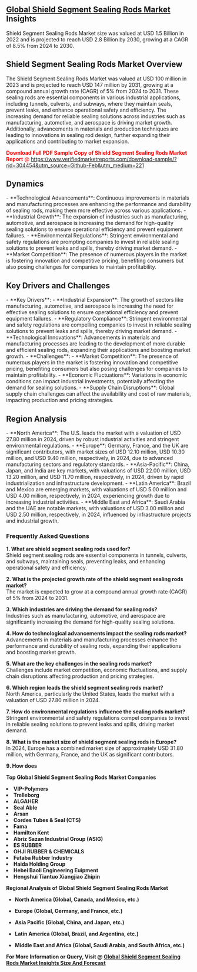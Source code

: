 <h2><a href="https://www.verifiedmarketreports.com/download-sample/?rid=304454&amp;utm_source=Github&amp;utm_medium=221" target="_blank">Global Shield Segment Sealing Rods Market</a> Insights</h2><p>Shield Segment Sealing Rods Market size was valued at USD 1.5 Billion in 2022 and is projected to reach USD 2.8 Billion by 2030, growing at a CAGR of 8.5% from 2024 to 2030.</p><p><h2>Shield Segment Sealing Rods Market Overview</h2> The Shield Segment Sealing Rods Market was valued at USD 100 million in 2023 and is projected to reach USD 147 million by 2031, growing at a compound annual growth rate (CAGR) of 5% from 2024 to 2031. These sealing rods are essential components in various industrial applications, including tunnels, culverts, and subways, where they maintain seals, prevent leaks, and enhance operational safety and efficiency. The increasing demand for reliable sealing solutions across industries such as manufacturing, automotive, and aerospace is driving market growth. Additionally, advancements in materials and production techniques are leading to innovations in sealing rod design, further expanding their applications and contributing to market expansion. <p><span class=""><span style="color: #ff0000;"><strong>Download Full PDF Sample Copy of Shield Segment Sealing Rods Market Report</strong> @ </span><a href="https://www.verifiedmarketreports.com/download-sample/?rid=304454&amp;utm_source=Github-Feb&amp;utm_medium=221" target="_blank">https://www.verifiedmarketreports.com/download-sample/?rid=304454&amp;utm_source=Github-Feb&amp;utm_medium=221</a></span></p> <h2>Dynamics</h2> - **Technological Advancements**: Continuous improvements in materials and manufacturing processes are enhancing the performance and durability of sealing rods, making them more effective across various applications. - **Industrial Growth**: The expansion of industries such as manufacturing, automotive, and aerospace is increasing the demand for high-quality sealing solutions to ensure operational efficiency and prevent equipment failures. - **Environmental Regulations**: Stringent environmental and safety regulations are prompting companies to invest in reliable sealing solutions to prevent leaks and spills, thereby driving market demand. - **Market Competition**: The presence of numerous players in the market is fostering innovation and competitive pricing, benefiting consumers but also posing challenges for companies to maintain profitability. <h2>Key Drivers and Challenges</h2> - **Key Drivers**: - **Industrial Expansion**: The growth of sectors like manufacturing, automotive, and aerospace is increasing the need for effective sealing solutions to ensure operational efficiency and prevent equipment failures. - **Regulatory Compliance**: Stringent environmental and safety regulations are compelling companies to invest in reliable sealing solutions to prevent leaks and spills, thereby driving market demand. - **Technological Innovations**: Advancements in materials and manufacturing processes are leading to the development of more durable and efficient sealing rods, expanding their applications and boosting market growth. - **Challenges**: - **Market Competition**: The presence of numerous players in the market is fostering innovation and competitive pricing, benefiting consumers but also posing challenges for companies to maintain profitability. - **Economic Fluctuations**: Variations in economic conditions can impact industrial investments, potentially affecting the demand for sealing solutions. - **Supply Chain Disruptions**: Global supply chain challenges can affect the availability and cost of raw materials, impacting production and pricing strategies. <h2>Region Analysis</h2> - **North America**: The U.S. leads the market with a valuation of USD 27.80 million in 2024, driven by robust industrial activities and stringent environmental regulations. - **Europe**: Germany, France, and the UK are significant contributors, with market sizes of USD 12.10 million, USD 10.30 million, and USD 9.40 million, respectively, in 2024, due to advanced manufacturing sectors and regulatory standards. - **Asia-Pacific**: China, Japan, and India are key markets, with valuations of USD 22.00 million, USD 13.20 million, and USD 11.70 million, respectively, in 2024, driven by rapid industrialization and infrastructure development. - **Latin America**: Brazil and Mexico are emerging markets, with valuations of USD 5.00 million and USD 4.00 million, respectively, in 2024, experiencing growth due to increasing industrial activities. - **Middle East and Africa**: Saudi Arabia and the UAE are notable markets, with valuations of USD 3.00 million and USD 2.50 million, respectively, in 2024, influenced by infrastructure projects and industrial growth. <h3>Frequently Asked Questions</h3> <p><strong>1. What are shield segment sealing rods used for?</strong><br>Shield segment sealing rods are essential components in tunnels, culverts, and subways, maintaining seals, preventing leaks, and enhancing operational safety and efficiency. <p><strong>2. What is the projected growth rate of the shield segment sealing rods market?</strong><br>The market is expected to grow at a compound annual growth rate (CAGR) of 5% from 2024 to 2031. <p><strong>3. Which industries are driving the demand for sealing rods?</strong><br>Industries such as manufacturing, automotive, and aerospace are significantly increasing the demand for high-quality sealing solutions. <p><strong>4. How do technological advancements impact the sealing rods market?</strong><br>Advancements in materials and manufacturing processes enhance the performance and durability of sealing rods, expanding their applications and boosting market growth. <p><strong>5. What are the key challenges in the sealing rods market?</strong><br>Challenges include market competition, economic fluctuations, and supply chain disruptions affecting production and pricing strategies. <p><strong>6. Which region leads the shield segment sealing rods market?</strong><br>North America, particularly the United States, leads the market with a valuation of USD 27.80 million in 2024. <p><strong>7. How do environmental regulations influence the sealing rods market?</strong><br>Stringent environmental and safety regulations compel companies to invest in reliable sealing solutions to prevent leaks and spills, driving market demand. <p><strong>8. What is the market size of shield segment sealing rods in Europe?</strong><br>In 2024, Europe has a combined market size of approximately USD 31.80 million, with Germany, France, and the UK as significant contributors. <p><strong>9. How does</p><p><strong>Top Global Shield Segment Sealing Rods Market Companies</strong></p><div data-test-id=""><p><li>VIP-Polymers</li><li> Trelleborg</li><li> ALGAHER</li><li> Seal Able</li><li> Arsan</li><li> Cordes Tubes & Seal (CTS)</li><li> Fama</li><li> Hamilton Kent</li><li> Abriz Sazan Industrial Group (ASIG)</li><li> ES RUBBER</li><li> OHJI RUBBER & CHEMICALS</li><li> Futaba Rubber Industry</li><li> Haida Holding Group</li><li> Hebei Baoli Engineering Euipment</li><li> Hengshui Tiantuo Xiangjiao Zhipin</li></p><div><strong>Regional Analysis of&nbsp;Global Shield Segment Sealing Rods Market</strong></div><ul><li dir="ltr"><p dir="ltr">North America&nbsp;(Global, Canada, and Mexico, etc.)</p></li><li dir="ltr"><p dir="ltr">Europe (Global, Germany, and France, etc.)</p></li><li dir="ltr"><p dir="ltr">Asia Pacific&nbsp;(Global, China, and Japan, etc.)</p></li><li dir="ltr"><p dir="ltr">Latin America&nbsp;(Global, Brazil, and Argentina, etc.)</p></li><li dir="ltr">Middle East and Africa&nbsp;(Global, Saudi Arabia, and South Africa, etc.)</li></ul><p><strong>For More Information or Query, Visit @&nbsp;</strong><strong><a href="https://www.verifiedmarketreports.com/product/shield-segment-sealing-rods-market/?utm_source=Github&amp;utm_medium=221" target="_blank">Global Shield Segment Sealing Rods Market Insights Size And Forecast</a></strong></p></div>
